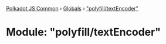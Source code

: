 [Polkadot JS Common](../README.md) › [Globals](../globals.md) › ["polyfill/textEncoder"](_polyfill_textencoder_.md)

# Module: "polyfill/textEncoder"


